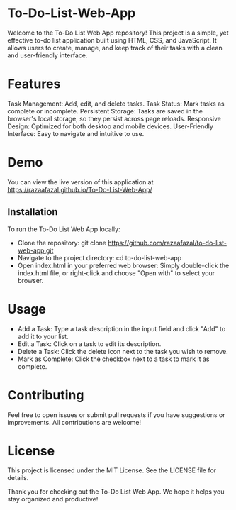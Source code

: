 # To-Do-List-Web-App

Welcome to the To-Do List Web App repository! This project is a simple, yet effective to-do list application built using HTML, CSS, and JavaScript. It allows users to create, manage, and keep track of their tasks with a clean and user-friendly interface.

# Features
Task Management: Add, edit, and delete tasks.
Task Status: Mark tasks as complete or incomplete.
Persistent Storage: Tasks are saved in the browser's local storage, so they persist across page reloads.
Responsive Design: Optimized for both desktop and mobile devices.
User-Friendly Interface: Easy to navigate and intuitive to use.

# Demo
You can view the live version of this application at https://razaafazal.github.io/To-Do-List-Web-App/

## Installation
To run the To-Do List Web App locally:
-  Clone the repository:
   git clone https://github.com/razaafazal/to-do-list-web-app.git
-  Navigate to the project directory:
   cd to-do-list-web-app
-  Open index.html in your preferred web browser:
    Simply double-click the index.html file, or right-click and choose "Open with" to select 
    your browser. 

# Usage
- Add a Task: Type a task description in the input field and click "Add" to add it to your list.
- Edit a Task: Click on a task to edit its description.
- Delete a Task: Click the delete icon next to the task you wish to remove.
- Mark as Complete: Click the checkbox next to a task to mark it as complete.

# Contributing
Feel free to open issues or submit pull requests if you have suggestions or improvements. All contributions are welcome!

# License
This project is licensed under the MIT License. See the LICENSE file for details.


Thank you for checking out the To-Do List Web App. We hope it helps you stay organized and productive!
